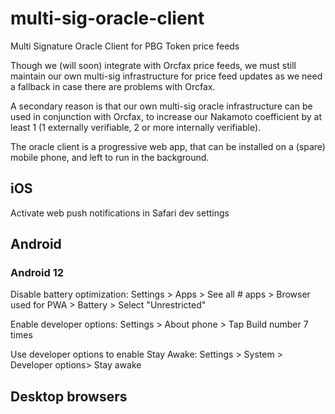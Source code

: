# multi-sig-oracle-client

Multi Signature Oracle Client for PBG Token price feeds

Though we (will soon) integrate with Orcfax price feeds, we must still maintain our own multi-sig infrastructure for price feed updates as we need a fallback in case there are problems with Orcfax.

A secondary reason is that our own multi-sig oracle infrastructure can be used in conjunction with Orcfax, to increase our Nakamoto coefficient by at least 1 (1 externally verifiable, 2 or more internally verifiable).

The oracle client is a progressive web app, that can be installed on a (spare) mobile phone, and left to run in the background.

## iOS

Activate web push notifications in Safari dev settings

## Android

### Android 12

Disable battery optimization: Settings > Apps > See all # apps > Browser used for PWA > Battery > Select "Unrestricted"

Enable developer options: Settings > About phone > Tap Build number 7 times

Use developer options to enable Stay Awake: Settings > System > Developer options> Stay awake

## Desktop browsers
